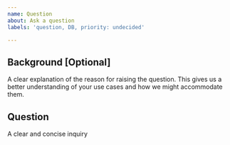 ```yaml
---
name: Question
about: Ask a question
labels: 'question, DB, priority: undecided'

---
```


## Background [Optional]
A clear explanation of the reason for raising the question. 
This gives us a better understanding of your use cases and how we might accommodate them.

## Question
A clear and concise inquiry

